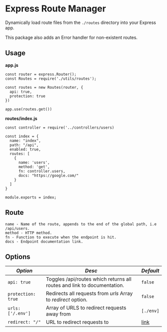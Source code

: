 # Express Route Manager

Dynamically load route files from the ``./routes`` directory into your Express app.  

This package also adds an Error handler for non-existent routes.

## Usage

**app.js**
```
const router = express.Router();
const Routes = require('./utils/routes');

const routes = new Routes(router, { 
  api: true,
  protection: true
})

app.use(routes.get())
```

**routes/index.js**
```
const controller = require('../controllers/users)

const index = {
  name: "index",
  path: "/api",
  enabled: true,
  routes: [
    {
      name: 'users', 
      method: 'get', 
      fn: controller.users,
      docs: "https://google.com/"
    }
  ]
}

module.exports = index;
```

## Route
```
name - Name of the route, appends to the end of the global path, i.e /api/users.
method - HTTP method.
fn - Function to execute when the endpoint is hit.
docs - Endpoint documentation link.
```

## Options

| *Option* | *Desc* | *Default*  
| --------------- | --------------- | --------------- |
| `api: true`       | Toggles /api/routes which returns all routes and link to documentation. | ``false``  
| `protection: true`| Redirects all requests from *urls* Array to *redirect* option.          | ``false``  
| `urls: ['/.env']` | Array of URLS to redirect requests away from                            | ``[./env]``  
| `redirect: "/"`   | URL to redirect requests to                                             | [link](https://www.youtube.com/watch?v=dQw4w9WgXcQ)  